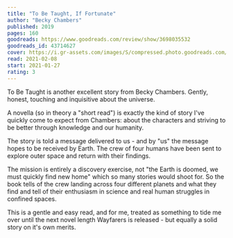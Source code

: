 ```yaml
---
title: "To Be Taught, If Fortunate"
author: "Becky Chambers"
published: 2019
pages: 160
goodreads: https://www.goodreads.com/review/show/3698035532
goodreads_id: 43714627
cover: https://i.gr-assets.com/images/S/compressed.photo.goodreads.com/books/1555587900l/43714627._SY475_.jpg
read: 2021-02-08
start: 2021-01-27
rating: 3
---
```


To Be Taught is another excellent story from Becky Chambers. Gently, honest, touching and inquisitive about the universe.

A novella (so in theory a "short read") is exactly the kind of story I've quickly come to expect from Chambers: about the characters and striving to be better through knowledge and our humanity.

The story is told a message delivered to us - and by "us" the message hopes to be received by Earth. The crew of four humans have been sent to explore outer space and return with their findings.

The mission is entirely a discovery exercise, not "the Earth is doomed, we must quickly find new home" which so many stories would shoot for. So the book tells of the crew landing across four different planets and what they find and tell of their enthusiasm in science and real human struggles in confined spaces.

This is a gentle and easy read, and for me, treated as something to tide me over until the next novel length Wayfarers is released - but equally a solid story on it's own merits.
